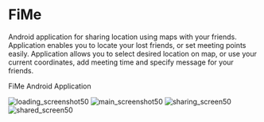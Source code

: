 FiMe
====
Android application for sharing location using maps with your friends.
Application enables you to locate your lost friends, or set meeting points easily.
Application allows you to select desired location on map, or use your current coordinates, 
add meeting time and specify message for your friends.

FiMe Android Application

![loading_screenshot50](https://cloud.githubusercontent.com/assets/6286163/5637096/c3fc9168-9600-11e4-94f3-b00bba8cf8da.png)
![main_screenshot50](https://cloud.githubusercontent.com/assets/6286163/5637091/b48a0c92-9600-11e4-83e7-e0ac7d3c9aaf.png)
![sharing_screen50](https://cloud.githubusercontent.com/assets/6286163/5637087/adf63de2-9600-11e4-9d0a-92105fa2571a.png)
![shared_screen50](https://cloud.githubusercontent.com/assets/6286163/5637089/b183fb8e-9600-11e4-9c6d-179184b79d39.png)



